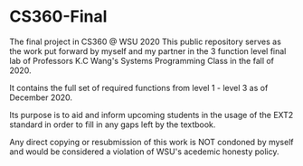 # CS360-Final
The final project in CS360 @ WSU 2020
This public repository serves as the work put forward by myself and my partner in the 3 function level final lab of 
Professors K.C Wang's Systems Programming Class in the fall of 2020.

It contains the full set of required functions from level 1 - level 3 as of December 2020. 

Its purpose is to aid and inform upcoming students in the usage of the EXT2 standard in order to fill in any gaps left by the textbook.  

Any direct copying or resubmission of this work is NOT condoned by myself and would be considered a violation of WSU's acedemic honesty policy.
